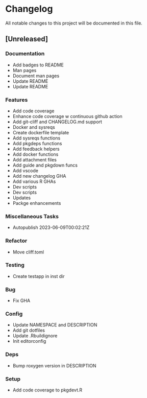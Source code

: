 # Changelog
All notable changes to this project will be documented in this file.

## [Unreleased]

### Documentation

- Add badges to README
- Man pages
- Document man pages
- Update README
- Update README

### Features

- Add code coverage
- Enhance code coverage w continuous github action
- Add git-cliff and CHANGELOG.md support
- Docker and sysreqs
- Create dockerfile template
- Add sysreqs functions
- Add pkgdeps functions
- Add feedback helpers
- Add docker functions
- Add attachment files
- Add guide and pkgdown funcs
- Add vscode
- Add new changelog GHA
- Add various R GHAs
- Dev scripts
- Dev scripts
- Updates
- Packge enhancements

### Miscellaneous Tasks

- Autopublish 2023-06-09T00:02:21Z

### Refactor

- Move cliff.toml

### Testing

- Create testapp in inst dir

### Bug

- Fix GHA

### Config

- Update NAMESPACE and DESCRIPTION
- Add git dotfiles
- Update .Rbuildignore
- Init editorconfig

### Deps

- Bump roxygen version in DESCRIPTION

### Setup

- Add code coverage to pkgdevt.R

<!-- generated by git-cliff -->
